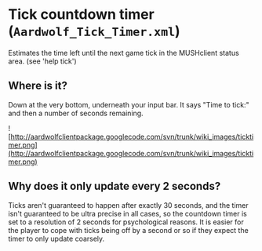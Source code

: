 # Tick countdown timer (`Aardwolf_Tick_Timer.xml`) #

Estimates the time left until the next game tick in the MUSHclient status area. (see 'help tick')


## Where is it? ##

Down at the very bottom, underneath your input bar.
It says "Time to tick:" and then a number of seconds remaining.

![http://aardwolfclientpackage.googlecode.com/svn/trunk/wiki_images/ticktimer.png](http://aardwolfclientpackage.googlecode.com/svn/trunk/wiki_images/ticktimer.png)

## Why does it only update every 2 seconds? ##

Ticks aren't guaranteed to happen after exactly 30 seconds, and the timer isn't guaranteed to be ultra precise in all cases, so the countdown timer is set to a resolution of 2 seconds for psychological reasons. It is easier for the player to cope with ticks being off by a second or so if they expect the timer to only update coarsely.